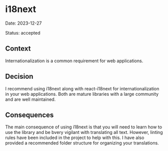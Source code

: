 # i18next

Date: 2023-12-27

Status: accepted

## Context

Internationalization is a common requirement for web applications.

## Decision

I recommend using i18next along with react-i18next for internationalization in your web applications. Both are mature libraries with a large community and are well maintained.

## Consequences

The main consequence of using i18next is that you will need to learn how to use the library and be bvery vigilant with translating all text. However, linting rules have been included in the project to help with this. I have also provided a recommended folder structure for organizing your translations.
